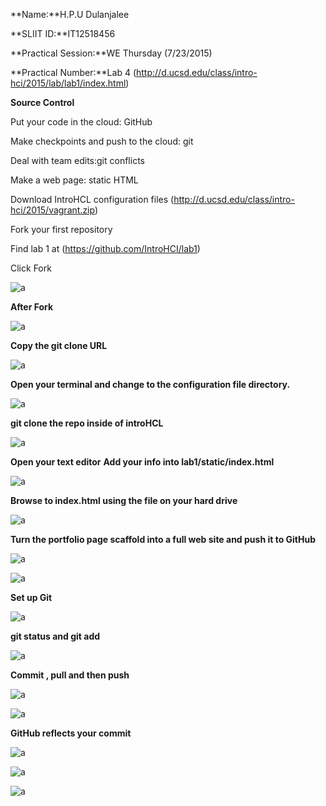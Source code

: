 
**Name:**H.P.U Dulanjalee

**SLIIT ID:**IT12518456

**Practical Session:**WE Thursday (7/23/2015)

**Practical Number:**Lab 4 (http://d.ucsd.edu/class/intro-hci/2015/lab/lab1/index.html)

**Source Control**

Put your code in the cloud: GitHub

Make checkpoints and push to the cloud: git

Deal with team edits:git conflicts

Make a web page: static HTML

Download IntroHCL configuration files (http://d.ucsd.edu/class/intro-hci/2015/vagrant.zip)

Fork your first repository

Find lab 1 at  (https://github.com/IntroHCI/lab1)

Click Fork

![a](http://i62.tinypic.com/x0xmo2.jpg)

**After Fork**

![a](http://i61.tinypic.com/2r4kef4.jpg)

**Copy the git clone URL**

![a](http://i59.tinypic.com/10n9hl4.jpg)

**Open your terminal and change to the configuration file directory.**

![a](http://i59.tinypic.com/mhsx6q.jpg)

**git clone the repo inside of introHCL**

![a](http://i58.tinypic.com/21oq4ip.jpg)

**Open your text editor**
**Add your info into lab1/static/index.html**

![a](http://i58.tinypic.com/21oq4ip.jpg)

**Browse to index.html using the file on your hard drive**

![a](http://i60.tinypic.com/2nrhshi.jpg)

**Turn the portfolio page scaffold into a full web site and push it to GitHub**

![a](http://i58.tinypic.com/53pk7q.jpg)

![a](http://i60.tinypic.com/r85s85.jpg)

**Set up Git**

![a](http://i59.tinypic.com/2434tgo.jpg)

**git status and git add**

![a](http://i57.tinypic.com/34q0gzl.jpg)

**Commit , pull and then push**

![a](http://i58.tinypic.com/df7q4k.jpg)

![a](http://i60.tinypic.com/117wfwp.jpg)

**GitHub reflects your commit**

![a](http://i60.tinypic.com/bhhbut.jpg)

![a](http://i60.tinypic.com/2w4melj.jpg)

![a](http://i61.tinypic.com/1118f1x.jpg)























